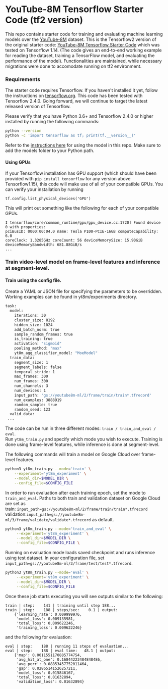 # YouTube-8M Tensorflow Starter Code (tf2 version)

This repo contains starter code for training and evaluating machine learning
models over the [YouTube-8M](https://research.google.com/youtube8m/) dataset. 
This is the Tensorflow2 version of the original starter code: 
[YouTube-8M Tensorflow Starter Code](https://github.com/google/youtube-8m) which was tested on Tensorflow 1.14. (The code gives an end-to-end working example for reading the
dataset, training a TensorFlow model, and evaluating the performance of the
model). Functionalities are maintained, while necessary migrations were done to accomodate running on tf2 environment.

### Requirements

The starter code requires Tensorflow. If you haven't installed it yet, follow
the instructions on [tensorflow.org](https://www.tensorflow.org/install/). This
code has been tested with Tensorflow 2.4.0. Going forward, we will continue to
target the latest released version of Tensorflow.

Please verify that you have Python 3.6+ and Tensorflow 2.4.0 or higher installed
by running the following commands:

```sh
python --version
python -c 'import tensorflow as tf; print(tf.__version__)'
```

Refer to the [instructions here](https://github.com/tensorflow/models/tree/master/official#running-the-models)
for using the model in this repo. Make sure to add the models folder to your Python path.

#### Using GPUs

If your Tensorflow installation has GPU support (which should have been provided with  `pip
install tensorflow` for any version above Tensorflow1.15), this code will make use of all of your compatible GPUs.
You can verify your installation by running

```
tf.config.list_physical_devices('GPU')
```

This will print out something like the following for each of your compatible
GPUs.

```
I tensorflow/core/common_runtime/gpu/gpu_device.cc:1720] Found device 0 with properties:
pciBusID: 0000:00:04.0 name: Tesla P100-PCIE-16GB computeCapability: 6.0
coreClock: 1.3285GHz coreCount: 56 deviceMemorySize: 15.90GiB deviceMemoryBandwidth: 681.88GiB/s
...
```


### Train video-level model on frame-level features and inference at segment-level.

#### Train using the config file.
Create a YAML or JSON file for specifying the parameters to be overridden.
Working examples can be found in yt8m/experiments directory.
```sh
task:
  model:
    iterations: 30
    cluster_size: 8192
    hidden_size: 1024
    add_batch_norm: true
    sample_random_frames: true
    is_training: true
    activation: "sigmoid"
    pooling_method: "max"
    yt8m_agg_classifier_model: "MoeModel"
  train_data:
    segment_size: 1
    segment_labels: false
    temporal_stride: 1
    max_frames: 300
    num_frames: 300
    num_channels: 3
    num_devices: 1
    input_path: 'gs://youtube8m-ml/2/frame/train/train*.tfrecord'
    num_examples: 3888919
    random_sample: true
    random_seed: 123
  valid_data:
 ...
```

The code can be run in three different modes: `train / train_and_eval / eval`.   
Run `yt8m_train.py` and specify which mode you wish to execute. Training is done
using frame-level features, while inference is done at segment-level.

The following commands will train a model on Google Cloud over frame-level
features.

```bash
python3 yt8m_train.py --mode='train' \
    --experiment='yt8m_experiment' \
    --model_dir=$MODEL_DIR \
    --config_file=$CONFIG_FILE
```

In order to run evaluation after each training epoch, set the mode to `train_and_eval`.
Paths to both train and validation dataset on Google Cloud are set as    
train: `input_path=gs://youtube8m-ml/2/frame/train/train*.tfrecord`   
validation:`input_path=gs://youtube8m-ml/3/frame/validate/validate*.tfrecord`
as default. 

```bash
python3 yt8m_train.py --mode='train_and_eval' \
     --experiment='yt8m_experiment' \
     --model_dir=$MODEL_DIR \
     --config_file=$CONFIG_FILE \
```

Running on evaluation mode loads saved checkpoint and runs inference using test dataset. 
In your configuration file, 
set `input_path=gs://youtube8m-ml/3/frame/test/test*.tfrecord`.

```bash
python3 yt8m_train.py --mode='eval' \
     --experiment='yt8m_experiment' \
     --model_dir=$MODEL_DIR \
     --config_file=$CONFIG_FILE
```


Once these job starts executing you will see outputs similar to the following:
```
train | step:    141 | training until step 188... 
train | step:    188 | steps/sec:    0.1 | output:       
    {'learning_rate': 0.009999976,                                         
     'model_loss': 0.009135981,   
     'total_loss': 0.009622246,                                      
     'training_loss': 0.009622246} 
```

and the following for evaluation:

```
eval | step:    188 | running 11 steps of evaluation...
eval | step:    188 | eval time:   48.1 | output:            
    {'map': 0.0011551170885774754,                         
     'avg_hit_at_one': 0.16844223484848486,  
     'avg_perr': 0.08853457752011464,    
     'gap': 0.02865141526257211, 
     'model_loss': 0.015846167,             
     'total_loss': 0.01632894,                                            
     'validation_loss': 0.01632894}
```
